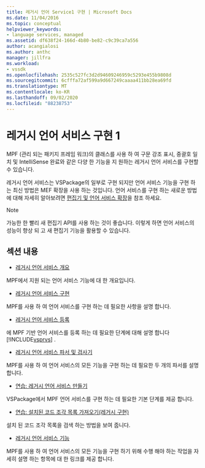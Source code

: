 ```yaml
---
title: 레거시 언어 Service1 구현 | Microsoft Docs
ms.date: 11/04/2016
ms.topic: conceptual
helpviewer_keywords:
- language services, managed
ms.assetid: df638f24-166d-4b80-be82-c9c39ca7a556
author: acangialosi
ms.author: anthc
manager: jillfra
ms.workload:
- vssdk
ms.openlocfilehash: 2535c527fc3d2d94609246959c5293e455b9808d
ms.sourcegitcommit: 6cfffa72af599a9d667249caaaa411bb28ea69fd
ms.translationtype: MT
ms.contentlocale: ko-KR
ms.lasthandoff: 09/02/2020
ms.locfileid: "88238753"
---
```

# <a name="implementing-a-legacy-language-service-1"></a>레거시 언어 서비스 구현 1
MPF (관리 되는 패키지 프레임 워크)의 클래스를 사용 하 여 구문 강조 표시, 중괄호 일치 및 IntelliSense 완료와 같은 다양 한 기능을 지 원하는 레거시 언어 서비스를 구현할 수 있습니다.

 레거시 언어 서비스는 VSPackage의 일부로 구현 되지만 언어 서비스 기능을 구현 하는 최신 방법은 MEF 확장을 사용 하는 것입니다. 언어 서비스를 구현 하는 새로운 방법에 대해 자세히 알아보려면 [편집기 및 언어 서비스 확장](../../extensibility/editor-and-language-service-extensions.md)을 참조 하세요.

> [!NOTE]
> 가능한 한 빨리 새 편집기 API를 사용 하는 것이 좋습니다. 이렇게 하면 언어 서비스의 성능이 향상 되 고 새 편집기 기능을 활용할 수 있습니다.

## <a name="in-this-section"></a>섹션 내용
- [레거시 언어 서비스 개요](../../extensibility/internals/legacy-language-service-overview.md)

 MPF에서 지원 되는 언어 서비스 기능에 대 한 개요입니다.

- [레거시 언어 서비스 구현](../../extensibility/internals/implementing-a-legacy-language-service2.md)

 MPF를 사용 하 여 언어 서비스를 구현 하는 데 필요한 사항을 설명 합니다.

- [레거시 언어 서비스 등록](../../extensibility/internals/registering-a-legacy-language-service1.md)

 에 MPF 기반 언어 서비스를 등록 하는 데 필요한 단계에 대해 설명 합니다 [!INCLUDE[vsprvs](../../code-quality/includes/vsprvs_md.md)] .

- [레거시 언어 서비스 파서 및 검사기](../../extensibility/internals/legacy-language-service-parser-and-scanner.md)

 MPF를 사용 하 여 언어 서비스의 모든 기능을 구현 하는 데 필요한 두 개의 파서를 설명 합니다.

- [연습: 레거시 언어 서비스 만들기](../../extensibility/internals/walkthrough-creating-a-legacy-language-service.md)

 VSPackage에서 MPF 언어 서비스를 구현 하는 데 필요한 기본 단계를 제공 합니다.

- [연습: 설치된 코드 조각 목록 가져오기(레거시 구현)](../../extensibility/internals/walkthrough-getting-a-list-of-installed-code-snippets-legacy-implementation.md)

 설치 된 코드 조각 목록을 검색 하는 방법을 보여 줍니다.

- [레거시 언어 서비스 기능](../../extensibility/internals/legacy-language-service-features1.md)

 MPF를 사용 하 여 언어 서비스의 모든 기능을 구현 하기 위해 수행 해야 하는 작업을 자세히 설명 하는 항목에 대 한 링크를 제공 합니다.
